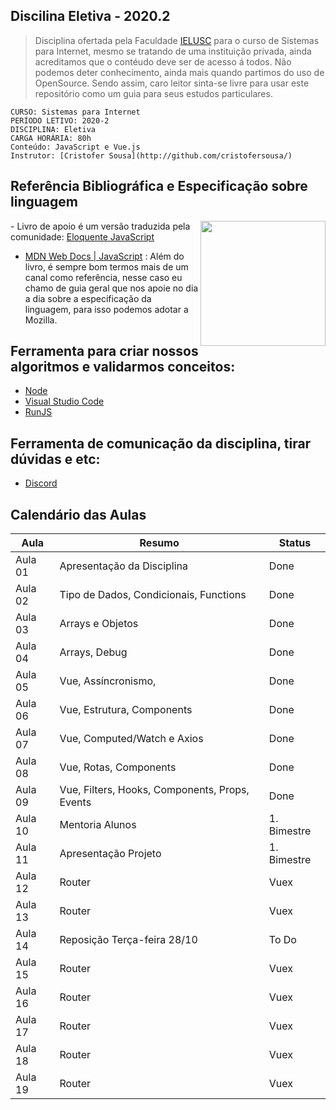 ## Discilina Eletiva - 2020.2
> Disciplina ofertada pela Faculdade [IELUSC](https://faculdade.ielusc.br/cursos/graduacao/sistemas-para-internet/) para o curso de Sistemas para Internet, mesmo se tratando de uma instituição privada, ainda acreditamos que o contéudo deve ser de acesso á todos. Não podemos deter conhecimento, ainda mais quando partimos do uso de OpenSource. Sendo assim, caro leitor sinta-se livre para usar este repositório como um guia para seus estudos particulares.

```
CURSO: Sistemas para Internet
PERÍODO LETIVO: 2020-2 
DISCIPLINA: Eletiva
CARGA HORÁRIA: 80h
Conteúdo: JavaScript e Vue.js
Instrutor: [Cristofer Sousa](http://github.com/cristofersousa/)
```

## Referência Bibliográfica e Especificação sobre linguagem

<img src="https://braziljs.github.io/eloquente-javascript/assets/images/cover.png" width="200" align="right"> - Livro de apoio é um versão traduzida pela comunidade: [Eloquente JavaScript](https://braziljs.github.io/eloquente-javascript/)


- [MDN Web Docs | JavaScript](https://developer.mozilla.org/pt-BR/docs/Web/JavaScript/) :  Além do livro, é sempre bom termos mais de um canal como referência, nesse caso eu chamo de guia geral que nos apoie no dia a dia sobre a especificação da linguagem, para isso podemos adotar a Mozilla.

## Ferramenta para criar nossos algoritmos e validarmos conceitos: 
 - [Node](https://nodejs.org/en/)
 - [Visual Studio Code](https://code.visualstudio.com/)
 - [RunJS](https://runjs.dev/)

## Ferramenta de comunicação da disciplina, tirar dúvidas e etc:
 - [Discord](https://discord.gg/74KapY)

## Calendário das Aulas

|  Aula      |  Resumo                                             | Status | 
|---         |---                                                  |---     |
|  Aula 01   | Apresentação da Disciplina                          | Done   |
|  Aula 02   | Tipo de Dados, Condicionais, Functions              | Done   |
|  Aula 03   | Arrays e Objetos                                    | Done   |
|  Aula 04   | Arrays, Debug                                       | Done   |
|  Aula 05   | Vue,  Assíncronismo,                                | Done   |
|  Aula 06   | Vue, Estrutura, Components                          | Done   |
|  Aula 07   | Vue, Computed/Watch e Axios                         | Done   |
|  Aula 08   | Vue, Rotas, Components                              | Done   |
|  Aula 09   | Vue, Filters, Hooks, Components, Props, Events      | Done   |
|  Aula 10   | Mentoria Alunos | 1. Bimestre                       | Done   |
|  Aula 11   | Apresentação Projeto | 1. Bimestre                  | Done   |
|  Aula 12   | Router | Vuex | Projeto James 1                     | WiP    |
|  Aula 13   | Router | Vuex | Projeto James 2                     | To Do  |
|  Aula 14   | Reposição Terça-feira 28/10                         | To Do  |
|  Aula 15   | Router | Vuex | Projeto James  3                    | To Do  |
|  Aula 16   | Router | Vuex | Projeto James  4                    | To Do  |
|  Aula 17   | Router | Vuex | Projeto James  5                    | To Do  |
|  Aula 18   | Router | Vuex | Projeto James  6                    | To Do  |
|  Aula 19   | Router | Vuex | Projeto James  7                    | To Do  |





